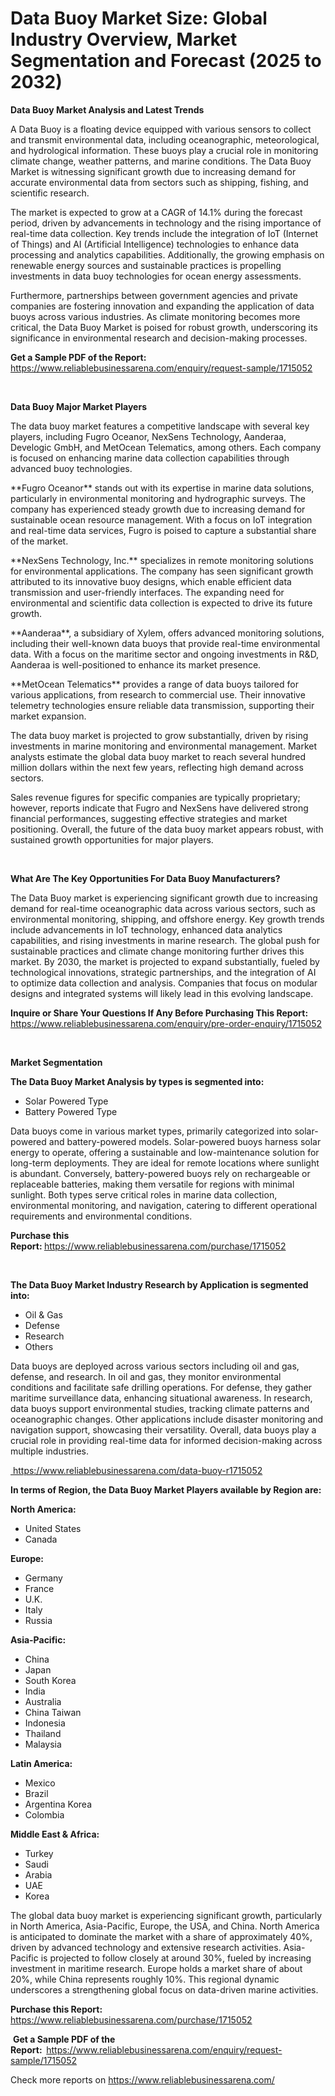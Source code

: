 <p><h1>Data Buoy Market Size: Global Industry Overview, Market Segmentation and Forecast (2025 to 2032)</h1></p><p><strong>Data Buoy Market Analysis and Latest Trends</strong></p>
<p><p>A Data Buoy is a floating device equipped with various sensors to collect and transmit environmental data, including oceanographic, meteorological, and hydrological information. These buoys play a crucial role in monitoring climate change, weather patterns, and marine conditions. The Data Buoy Market is witnessing significant growth due to increasing demand for accurate environmental data from sectors such as shipping, fishing, and scientific research.</p><p>The market is expected to grow at a CAGR of 14.1% during the forecast period, driven by advancements in technology and the rising importance of real-time data collection. Key trends include the integration of IoT (Internet of Things) and AI (Artificial Intelligence) technologies to enhance data processing and analytics capabilities. Additionally, the growing emphasis on renewable energy sources and sustainable practices is propelling investments in data buoy technologies for ocean energy assessments.</p><p>Furthermore, partnerships between government agencies and private companies are fostering innovation and expanding the application of data buoys across various industries. As climate monitoring becomes more critical, the Data Buoy Market is poised for robust growth, underscoring its significance in environmental research and decision-making processes.</p></p>
<p><strong>Get a Sample PDF of the Report:&nbsp;</strong> <a href="https://www.reliablebusinessarena.com/enquiry/request-sample/1715052?utm_campaign=2805&utm_medium=2&utm_source=Github&utm_content=ia&utm_term=11042025&utm_id=data-buoy">https://www.reliablebusinessarena.com/enquiry/request-sample/1715052</a></p>
<p>&nbsp;</p>
<p><strong>Data Buoy Major Market Players</strong></p>
<p><p>The data buoy market features a competitive landscape with several key players, including Fugro Oceanor, NexSens Technology, Aanderaa, Develogic GmbH, and MetOcean Telematics, among others. Each company is focused on enhancing marine data collection capabilities through advanced buoy technologies.</p><p>**Fugro Oceanor** stands out with its expertise in marine data solutions, particularly in environmental monitoring and hydrographic surveys. The company has experienced steady growth due to increasing demand for sustainable ocean resource management. With a focus on IoT integration and real-time data services, Fugro is poised to capture a substantial share of the market.</p><p>**NexSens Technology, Inc.** specializes in remote monitoring solutions for environmental applications. The company has seen significant growth attributed to its innovative buoy designs, which enable efficient data transmission and user-friendly interfaces. The expanding need for environmental and scientific data collection is expected to drive its future growth.</p><p>**Aanderaa**, a subsidiary of Xylem, offers advanced monitoring solutions, including their well-known data buoys that provide real-time environmental data. With a focus on the maritime sector and ongoing investments in R&D, Aanderaa is well-positioned to enhance its market presence.</p><p>**MetOcean Telematics** provides a range of data buoys tailored for various applications, from research to commercial use. Their innovative telemetry technologies ensure reliable data transmission, supporting their market expansion.</p><p>The data buoy market is projected to grow substantially, driven by rising investments in marine monitoring and environmental management. Market analysts estimate the global data buoy market to reach several hundred million dollars within the next few years, reflecting high demand across sectors.</p><p>Sales revenue figures for specific companies are typically proprietary; however, reports indicate that Fugro and NexSens have delivered strong financial performances, suggesting effective strategies and market positioning. Overall, the future of the data buoy market appears robust, with sustained growth opportunities for major players.</p></p>
<p>&nbsp;</p>
<p><strong>What Are The Key Opportunities For Data Buoy Manufacturers?</strong></p>
<p><p>The Data Buoy market is experiencing significant growth due to increasing demand for real-time oceanographic data across various sectors, such as environmental monitoring, shipping, and offshore energy. Key growth trends include advancements in IoT technology, enhanced data analytics capabilities, and rising investments in marine research. The global push for sustainable practices and climate change monitoring further drives this market. By 2030, the market is projected to expand substantially, fueled by technological innovations, strategic partnerships, and the integration of AI to optimize data collection and analysis. Companies that focus on modular designs and integrated systems will likely lead in this evolving landscape.</p></p>
<p><strong>Inquire or Share Your Questions If Any Before Purchasing This Report:</strong> <a href="https://www.reliablebusinessarena.com/enquiry/pre-order-enquiry/1715052?utm_campaign=2805&utm_medium=2&utm_source=Github&utm_content=ia&utm_term=11042025&utm_id=data-buoy">https://www.reliablebusinessarena.com/enquiry/pre-order-enquiry/1715052</a></p>
<p>&nbsp;</p>
<p><strong>Market Segmentation</strong></p>
<p><strong>The Data Buoy Market Analysis by types is segmented into:</strong></p>
<p><ul><li>Solar Powered Type</li><li>Battery Powered Type</li></ul></p>
<p><p>Data buoys come in various market types, primarily categorized into solar-powered and battery-powered models. Solar-powered buoys harness solar energy to operate, offering a sustainable and low-maintenance solution for long-term deployments. They are ideal for remote locations where sunlight is abundant. Conversely, battery-powered buoys rely on rechargeable or replaceable batteries, making them versatile for regions with minimal sunlight. Both types serve critical roles in marine data collection, environmental monitoring, and navigation, catering to different operational requirements and environmental conditions.</p></p>
<p><strong>Purchase this Report:&nbsp;</strong><a href="https://www.reliablebusinessarena.com/purchase/1715052?utm_campaign=2805&utm_medium=2&utm_source=Github&utm_content=ia&utm_term=11042025&utm_id=data-buoy">https://www.reliablebusinessarena.com/purchase/1715052</a></p>
<p>&nbsp;</p>
<p><strong>The Data Buoy Market Industry Research by Application is segmented into:</strong></p>
<p><ul><li>Oil & Gas</li><li>Defense</li><li>Research</li><li>Others</li></ul></p>
<p><p>Data buoys are deployed across various sectors including oil and gas, defense, and research. In oil and gas, they monitor environmental conditions and facilitate safe drilling operations. For defense, they gather maritime surveillance data, enhancing situational awareness. In research, data buoys support environmental studies, tracking climate patterns and oceanographic changes. Other applications include disaster monitoring and navigation support, showcasing their versatility. Overall, data buoys play a crucial role in providing real-time data for informed decision-making across multiple industries.</p></p>
<p><a href="https://www.reliablebusinessarena.com/data-buoy-r1715052?utm_campaign=2805&utm_medium=2&utm_source=Github&utm_content=ia&utm_term=11042025&utm_id=data-buoy">&nbsp;https://www.reliablebusinessarena.com/data-buoy-r1715052</a></p>
<p><strong>In terms of Region, the Data Buoy Market Players available by Region are:</strong></p>
<p>
    <p> <strong> North America: </strong>
        <ul>
            <li>United States</li>
            <li>Canada</li>
        </ul>
        </p> 
    <p> <strong> Europe: </strong>
        <ul>
            <li>Germany</li>
            <li>France</li>
            <li>U.K.</li>
            <li>Italy</li>
            <li>Russia</li>
        </ul>
        </p> 
    <p> <strong> Asia-Pacific: </strong>
        <ul>
            <li>China</li>
            <li>Japan</li>
            <li>South Korea</li>
            <li>India</li>
            <li>Australia</li>
            <li>China Taiwan</li>
            <li>Indonesia</li>
            <li>Thailand</li>
            <li>Malaysia</li>
        </ul>
        </p> 
    <p> <strong> Latin America: </strong>
        <ul>
            <li>Mexico</li>
            <li>Brazil</li>
            <li>Argentina Korea</li>
            <li>Colombia</li>
        </ul>
        </p> 
    <p> <strong> Middle East & Africa: </strong>
        <ul>
            <li>Turkey</li>
            <li>Saudi</li>
            <li>Arabia</li>
            <li>UAE</li>
            <li>Korea</li>
        </ul>
    </p>
    </p>
<p><p>The global data buoy market is experiencing significant growth, particularly in North America, Asia-Pacific, Europe, the USA, and China. North America is anticipated to dominate the market with a share of approximately 40%, driven by advanced technology and extensive research activities. Asia-Pacific is projected to follow closely at around 30%, fueled by increasing investment in maritime research. Europe holds a market share of about 20%, while China represents roughly 10%. This regional dynamic underscores a strengthening global focus on data-driven marine activities.</p></p>
<p><strong>Purchase this Report: </strong><a href="https://www.reliablebusinessarena.com/purchase/1715052?utm_campaign=2805&utm_medium=2&utm_source=Github&utm_content=ia&utm_term=11042025&utm_id=data-buoy">https://www.reliablebusinessarena.com/purchase/1715052</a></p>
<p>&nbsp;<strong>Get a Sample PDF of the Report:&nbsp;&nbsp;</strong><a href="https://www.reliablebusinessarena.com/enquiry/request-sample/1715052?utm_campaign=2805&utm_medium=2&utm_source=Github&utm_content=ia&utm_term=11042025&utm_id=data-buoy">https://www.reliablebusinessarena.com/enquiry/request-sample/1715052</a></p>
<p><strong></strong></p>
<p>Check more reports on <a href="https://www.reliablebusinessarena.com/?utm_campaign=2805&utm_medium=2&utm_source=Github&utm_content=ia&utm_term=11042025&utm_id=data-buoy">https://www.reliablebusinessarena.com/</a></p>